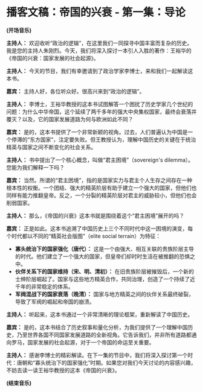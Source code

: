 
# 播客文稿：帝国的兴衰 - 第一集：导论

**(开场音乐)**

**主持人：** 欢迎收听“政治的逻辑”，在这里我们一同探寻中国丰富而复杂的历史。我是您的主持人朱刚烈。今天，我们将深入探讨一本引人入胜的著作：王裕华的《帝国的兴衰：国家发展的社会起源》。

**主持人：** 今天的节目，我们有幸邀请到了政治学家李博士，来和我们一起解读这本书。

**嘉宾：** 主持人好，各位听众好。很高兴来到“政治的逻辑”。

**主持人：** 李博士，王裕华教授的这本书试图解答一个困扰了历史学家几个世纪的问题：为什么中华帝国，这个延续了两千多年的强大中央集权国家，最终会衰落并覆灭？以及，它的国家发展道路为何与欧洲如此不同？

**嘉宾：** 是的，这本书提供了一个非常新颖的视角。过去，人们普遍认为中国是一个停滞的“东方国家”，注定要失败。但王教授认为，理解中国历史的关键在于统治精英与国家之间不断变化的社会关系。

**主持人：** 书中提出了一个核心概念，叫做“君主困境”（sovereign's dilemma）。您能为我们解释一下吗？

**嘉宾：** 当然。所谓的“君主困境”，指的是国家实力与君主个人生存之间存在一种根本性的权衡。一个团结、强大的精英阶层有助于建立一个强大的国家，但他们也同样有能力推翻皇帝。反之，一个分裂的精英阶层对君主的威胁较小，但他们也会削弱国家。

**主持人：** 那么，《帝国的兴衰》这本书就是围绕着这个“君主困境”展开的吗？

**嘉宾：** 正是如此。这本书追溯了中国历史上三个不同时代中这一困境的演变，每个时代都以不同的“精英社会版图”（elite social terrain）为特征：

*   **寡头统治下的国家强化（唐代）：** 这是一个由强大、相互关联的贵族阶层主导的时代。他们建立了一个强大的国家，但皇帝们却时时生活在被推翻的恐惧之中。
*   **伙伴关系下的国家维持（宋、明、清初）：** 在旧贵族阶层被摧毁后，一个新的士绅阶层崛起了。国家与这些地方精英合作，共同治理，创造了一个持续了近千年的非常稳定的体系。
*   **军阀混战下的国家衰落（晚清）：** 国家与地方精英之间的伙伴关系最终破裂，导致了军阀的崛起和帝国的崩溃。

**主持人：** 听起来，这本书通过一个非常清晰的理论框架，重新解读了中国历史。

**嘉宾：** 是的，这本书结合了历史叙事和量化分析，为我们提供了一个理解中国历史，乃至世界各国不同国家发展道路的全新视角。它告诉我们，并非所有道路都通向罗马，国家发展的社会起源，对于一个帝国的命运至关重要。

**主持人：** 感谢李博士的精彩解读。在下一集的节目中，我们将深入探讨第一个时代：唐朝和“寡头统治下的国家强化”时期。如果您对我们今天讨论的内容感兴趣，不妨去读一读王裕华教授的这本《帝国的兴衰》。

**(结束音乐)**

